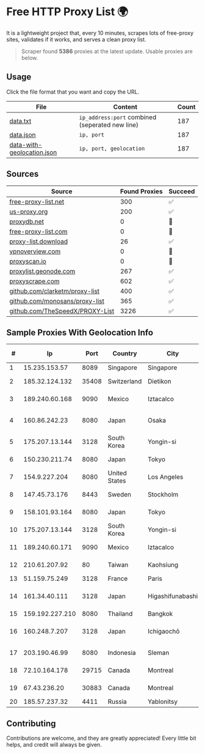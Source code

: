 
# Free HTTP Proxy List 🌍

It is a lightweight project that, every 10 minutes, scrapes lots of free-proxy sites, validates if it works, and serves a clean proxy list.


> Scraper found **5386** proxies at the latest update. Usable proxies are below.

## Usage

Click the file format that you want and copy the URL.


|File|Content|Count|
|----|-------|-----|
|[data.txt](https://raw.githubusercontent.com/themiralay/Proxy-List-World/master/data.txt)|`ip_address:port` combined (seperated new line)|187|
|[data.json](https://raw.githubusercontent.com/themiralay/Proxy-List-World/master/data.json)|`ip, port`|187|
|[data-with-geolocation.json](https://raw.githubusercontent.com/themiralay/Proxy-List-World/master/data-with-geolocation.json)|`ip, port, geolocation`|187|

## Sources

|Source|Found Proxies|Succeed|
|------|-------------|-------|
|[free-proxy-list.net](https://free-proxy-list.net)|300|✅|
|[us-proxy.org](https://www.us-proxy.org)|200|✅|
|[proxydb.net](http://proxydb.net)|0|🚫|
|[free-proxy-list.com](https://free-proxy-list.com/?page=&port=&type%5B%5D=http&type%5B%5D=https&up_time=0&search=Search)|0|🚫|
|[proxy-list.download](https://www.proxy-list.download/HTTP)|26|✅|
|[vpnoverview.com](https://vpnoverview.com/privacy/anonymous-browsing/free-proxy-servers)|0|🚫|
|[proxyscan.io](https://www.proxyscan.io)|0|🚫|
|[proxylist.geonode.com](https://proxylist.geonode.com/api/proxy-list?limit=300&page=1&sort_by=lastChecked&sort_type=desc&protocols=http,https)|267|✅|
|[proxyscrape.com](https://api.proxyscrape.com/v2/?request=displayproxies&protocol=http&timeout=10000&country=all&ssl=all&anonymity=all)|602|✅|
|[github.com/clarketm/proxy-list](https://raw.githubusercontent.com/clarketm/proxy-list/master/proxy-list-raw.txt)|400|✅|
|[github.com/monosans/proxy-list](https://raw.githubusercontent.com/monosans/proxy-list/main/proxies/http.txt)|365|✅|
|[github.com/TheSpeedX/PROXY-List](https://raw.githubusercontent.com/TheSpeedX/PROXY-List/master/http.txt)|3226|✅|


## Sample Proxies With Geolocation Info

|#|Ip|Port|Country|City|Internet Service Provider|
|-|--|----|-------|----|-------------------------|
|1|15.235.153.57|8089|Singapore|Singapore|OVH Hosting|
|2|185.32.124.132|35408|Switzerland|Dietikon|FSIT AG - Hosted Services|
|3|189.240.60.168|9090|Mexico|Iztacalco|Uninet S.A. de C.V.|
|4|160.86.242.23|8080|Japan|Osaka|Sony Network Communications Inc|
|5|175.207.13.144|3128|South Korea|Yongin-si|Korea Telecom|
|6|150.230.211.74|8080|Japan|Tokyo|Oracle Corporation|
|7|154.9.227.204|8080|United States|Los Angeles|Cogent Communications|
|8|147.45.73.176|8443|Sweden|Stockholm|Aeza International LTD|
|9|158.101.93.164|8080|Japan|Tokyo|Oracle Corporation|
|10|175.207.13.144|3128|South Korea|Yongin-si|Korea Telecom|
|11|189.240.60.171|9090|Mexico|Iztacalco|Uninet S.A. de C.V.|
|12|210.61.207.92|80|Taiwan|Kaohsiung|Chunghwa Telecom Co., Ltd.|
|13|51.159.75.249|3128|France|Paris|SCALEWAY|
|14|161.34.40.111|3128|Japan|Higashifunabashi|NTT PC Communications, Inc.|
|15|159.192.227.210|8080|Thailand|Bangkok|CAT-BB|
|16|160.248.7.207|3128|Japan|Ichigaochō|NTT PC Communications, Inc.|
|17|203.190.46.99|8080|Indonesia|Sleman|PT Jaring Lintas Utara|
|18|72.10.164.178|29715|Canada|Montreal|GloboTech Communications|
|19|67.43.236.20|30883|Canada|Montreal|GloboTech Communications|
|20|185.57.237.32|4411|Russia|Yablonitsy|LTD AtelRybinsk|



## Contributing

Contributions are welcome, and they are greatly appreciated! Every
little bit helps, and credit will always be given.

